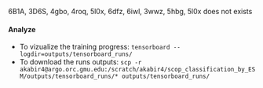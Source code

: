 6B1A, 3D6S, 4gbo, 4roq, 5l0x, 6dfz, 6iwl, 3wwz, 5hbg, 5l0x does not exists

#### Analyze
* To vizualize the training progress: `tensorboard --logdir=outputs/tensorboard_runs/`
* To download the runs outputs: `scp -r akabir4@argo.orc.gmu.edu:/scratch/akabir4/scop_classification_by_ESM/outputs/tensorboard_runs/* outputs/tensorboard_runs/`
